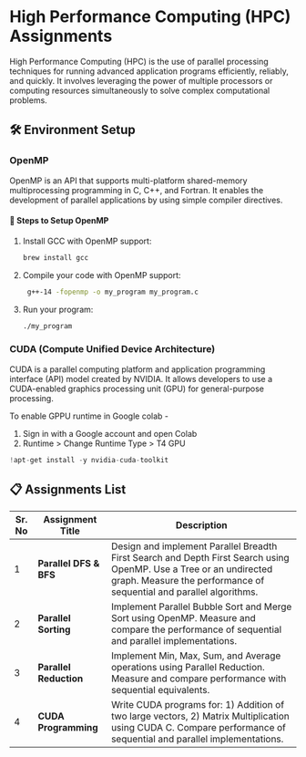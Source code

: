 # High Performance Computing (HPC) Assignments

High Performance Computing (HPC) is the use of parallel processing techniques for running advanced application programs efficiently, reliably, and quickly. It involves leveraging the power of multiple processors or computing resources simultaneously to solve complex computational problems.


## 🛠️ Environment Setup

### OpenMP

OpenMP is an API that supports multi-platform shared-memory multiprocessing programming in C, C++, and Fortran. It enables the development of parallel applications by using simple compiler directives.

#### 🔧 Steps to Setup OpenMP

1. Install GCC with OpenMP support:
   ```bash
   brew install gcc
   ```
2. Compile your code with OpenMP support:
   ```bash
    g++-14 -fopenmp -o my_program my_program.c
    ```
3. Run your program:
   ```bash
   ./my_program
   ```


### CUDA (Compute Unified Device Architecture)
CUDA is a parallel computing platform and application programming interface (API) model created by NVIDIA. It allows developers to use a CUDA-enabled graphics processing unit (GPU) for general-purpose processing.

To enable GPPU runtime in Google colab -

1. Sign in with a Google account and open Colab
2. Runtime > Change Runtime Type > T4 GPU


```python
!apt-get install -y nvidia-cuda-toolkit
```

## 📋 Assignments List

| Sr. No | Assignment Title            | Description |
|--------|-----------------------------|-------------|
| 1      | **Parallel DFS & BFS**      | Design and implement Parallel Breadth First Search and Depth First Search using OpenMP. Use a Tree or an undirected graph. Measure the performance of sequential and parallel algorithms. |
| 2      | **Parallel Sorting**        | Implement Parallel Bubble Sort and Merge Sort using OpenMP. Measure and compare the performance of sequential and parallel implementations. |
| 3      | **Parallel Reduction**      | Implement Min, Max, Sum, and Average operations using Parallel Reduction. Measure and compare performance with sequential equivalents. |
| 4      | **CUDA Programming**        | Write CUDA programs for: 1) Addition of two large vectors, 2) Matrix Multiplication using CUDA C. Compare performance of sequential and parallel implementations. |
